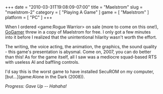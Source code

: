 +++
date = "2010-03-31T19:08:09-07:00"
title = "Maelstrom"
slug = "maelstrom-2"
category = [ "Playing A Game" ]
game = [ "Maelstrom" ]
platform = [ "PC" ]
+++

When I ordered <game:Rogue Warrior> on sale (more to come on this one!), <a href="http://gogamer.com">GoGamer</a> threw in a copy of Maelstrom for free.  I only got a few minutes into it before I realized that the unintentional hilarity wasn't worth the effort.

The writing, the voice acting, the animation, the graphics, the sound quality - this game's presentation is abysmal.  Come on, 2007, you can do better than this!  As for the game itself, all I saw was a mediocre squad-based RTS with useless AI and baffling controls.

I'd say this is the worst game to have installed SecuROM on my computer, [but...](game:Alone in the Dark (2008)).

<i>Progress: Gave Up -- Hahaha!</i>